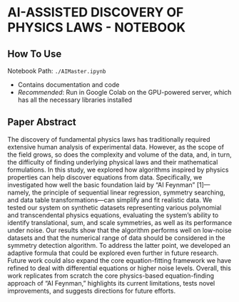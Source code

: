 # AI-ASSISTED DISCOVERY OF PHYSICS LAWS - NOTEBOOK

## How To Use
Notebook Path: `./AIMaster.ipynb`
- Contains documentation and code
- *Recommended*: Run in Google Colab on the GPU-powered server, which has all the necessary libraries installed

## Paper Abstract
The discovery of fundamental physics laws has traditionally required extensive human analysis of experimental data. However, as the scope of the field grows, so does the complexity and volume of the data, and, in turn, the difficulty of finding underlying physical laws and their mathematical formulations. In this study, we explored how algorithms inspired by physics properties can help discover equations from data. Specifically, we investigated how well the basic foundation laid by “AI Feynman” [1]—namely, the principle of sequential linear regression, symmetry searching, and data table transformations—can simplify and fit realistic data. We tested our system on synthetic datasets representing various polynomial and transcendental physics equations, evaluating the system’s ability to identify translational, sum, and scale symmetries, as well as its performance under noise. Our results show that the algorithm performs well on low-noise datasets and that the numerical range of data should be considered in the symmetry detection algorithm. To address the latter point, we developed an adaptive formula that could be explored even further in future research. Future work could also expand the core equation-fitting framework we have refined to deal with differential equations or higher noise levels. Overall, this work replicates from scratch the core physics-based equation-finding approach of “AI Feynman,” highlights its current limitations, tests novel improvements, and suggests directions for future efforts.

